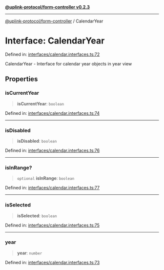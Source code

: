 [**@uplink-protocol/form-controller v0.2.3**](../README.md)

***

[@uplink-protocol/form-controller](../globals.md) / CalendarYear

# Interface: CalendarYear

Defined in: [interfaces/calendar.interfaces.ts:72](https://github.com/jmkcoder/uplink-protocol-calendar/blob/dfbd1d9163b3335ef17060f21cb7756b2a9c621d/src/interfaces/calendar.interfaces.ts#L72)

CalendarYear - Interface for calendar year objects in year view

## Properties

### isCurrentYear

> **isCurrentYear**: `boolean`

Defined in: [interfaces/calendar.interfaces.ts:74](https://github.com/jmkcoder/uplink-protocol-calendar/blob/dfbd1d9163b3335ef17060f21cb7756b2a9c621d/src/interfaces/calendar.interfaces.ts#L74)

***

### isDisabled

> **isDisabled**: `boolean`

Defined in: [interfaces/calendar.interfaces.ts:76](https://github.com/jmkcoder/uplink-protocol-calendar/blob/dfbd1d9163b3335ef17060f21cb7756b2a9c621d/src/interfaces/calendar.interfaces.ts#L76)

***

### isInRange?

> `optional` **isInRange**: `boolean`

Defined in: [interfaces/calendar.interfaces.ts:77](https://github.com/jmkcoder/uplink-protocol-calendar/blob/dfbd1d9163b3335ef17060f21cb7756b2a9c621d/src/interfaces/calendar.interfaces.ts#L77)

***

### isSelected

> **isSelected**: `boolean`

Defined in: [interfaces/calendar.interfaces.ts:75](https://github.com/jmkcoder/uplink-protocol-calendar/blob/dfbd1d9163b3335ef17060f21cb7756b2a9c621d/src/interfaces/calendar.interfaces.ts#L75)

***

### year

> **year**: `number`

Defined in: [interfaces/calendar.interfaces.ts:73](https://github.com/jmkcoder/uplink-protocol-calendar/blob/dfbd1d9163b3335ef17060f21cb7756b2a9c621d/src/interfaces/calendar.interfaces.ts#L73)
